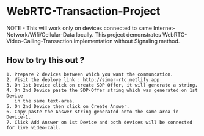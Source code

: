 # WebRTC-Transaction-Project
NOTE - This will work only on devices connected to same Internet-Network/Wifi/Cellular-Data locally.
This project demonstrates WebRTC-Video-Calling-Transaction implementation without Signaling method.

## How to try this out ?
    1. Prepare 2 devices between which you want the communcation.
    2. Visit the deploye link : http://simar-rtc.netlify.app
    3. On 1st Device click on create SDP Offer, it will generate a string.
    4. On 2nd Device paste the SDP-Offer string which was generated on 1st Device
       in the same text-area.
    5. On 2nd Device then click on Create Answer.
    6. Copy-paste the Answer string generated onto the same area in Device-1.
    7. Click Add Answer on 1st Device and both devices will be connected for live video-call.
